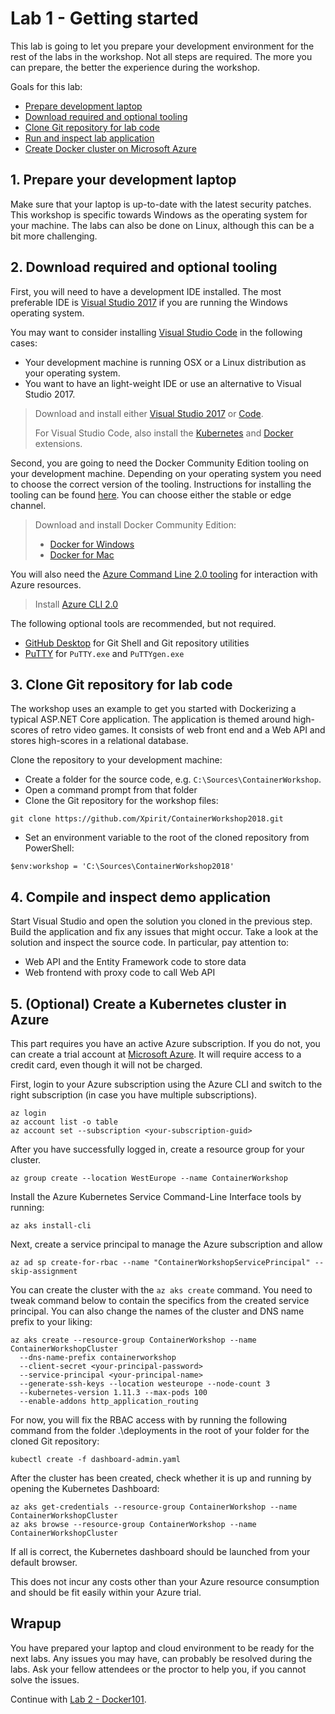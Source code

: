 # Lab 1 - Getting started

This lab is going to let you prepare your development environment for the rest of the labs in the workshop. Not all steps are required. The more you can prepare, the better the experience during the workshop.

Goals for this lab: 
- [Prepare development laptop](#1)
- [Download required and optional tooling](#2)
- [Clone Git repository for lab code](#3)
- [Run and inspect lab application](#4)
- [Create Docker cluster on Microsoft Azure](#5)
 
## <a name="1"></a>1. Prepare your development laptop
Make sure that your laptop is up-to-date with the latest security patches. This workshop is specific towards Windows as the operating system for your machine. The labs can also be done on Linux, although this can be a bit more challenging.

## <a name="2"></a>2. Download required and optional tooling
First, you will need to have a development IDE installed. The most preferable IDE is [Visual Studio 2017](https://www.visualstudio.com/vs/) if you are running the Windows operating system.

You may want to consider installing [Visual Studio Code](https://code.visualstudio.com/) in the following cases:
- Your development machine is running OSX or a Linux distribution as your operating system.
- You want to have an light-weight IDE or use an alternative to Visual Studio 2017.

> Download and install either [Visual Studio 2017](https://www.visualstudio.com/downloads/) or [Code](https://www.visualstudio.com/downloads/).
>
> For Visual Studio Code, also install the [Kubernetes](https://marketplace.visualstudio.com/items?itemName=ms-kubernetes-tools.vscode-kubernetes-tools) and [Docker](https://marketplace.visualstudio.com/items?itemName=PeterJausovec.vscode-docker) extensions.

Second, you are going to need the Docker Community Edition tooling on your development machine. Depending on your operating system you need to choose the correct version of the tooling. Instructions for installing the tooling can be found [here](https://docs.docker.com/install/). You can choose either the stable or edge channel.

> Download and install Docker Community Edition:
> - [Docker for Windows](https://docs.docker.com/docker-for-windows/install/)
> - [Docker for Mac](https://docs.docker.com/docker-for-mac/install/)

You will also need the [Azure Command Line 2.0 tooling](https://docs.microsoft.com/en-us/cli/azure/install-azure-cli?view=azure-cli-latest) for interaction with Azure resources. 
> Install [Azure CLI 2.0](https://docs.microsoft.com/en-us/cli/azure/install-azure-cli-windows?view=azure-cli-latest)

The following optional tools are recommended, but not required.

- [GitHub Desktop](https://desktop.github.com/) for Git Shell and Git repository utilities
- [PuTTY](http://www.putty.org/) for `PuTTY.exe` and `PuTTYgen.exe`

## <a name="3"></a>3. Clone Git repository for lab code
The workshop uses an example to get you started with Dockerizing a typical ASP.NET Core application. 
The application is themed around high-scores of retro video games. It consists of web front end and a Web API and stores high-scores in a relational database.

Clone the repository to your development machine:
- Create a folder for the source code, e.g. `C:\Sources\ContainerWorkshop`.
- Open a command prompt from that folder
- Clone the Git repository for the workshop files:

```
git clone https://github.com/Xpirit/ContainerWorkshop2018.git
```
- Set an environment variable to the root of the cloned repository from PowerShell:
```
$env:workshop = 'C:\Sources\ContainerWorkshop2018'
```

## <a name="4"></a>4. Compile and inspect demo application
Start Visual Studio and open the solution you cloned in the previous step. 
Build the application and fix any issues that might occur. 
Take a look at the solution and inspect the source code. In particular, pay attention to:
- Web API and the Entity Framework code to store data
- Web frontend with proxy code to call Web API

## <a name="5"></a>5. (Optional) Create a Kubernetes cluster in Azure

This part requires you have an active Azure subscription. If you do not, you can create a trial account at [Microsoft Azure](https://azure.microsoft.com/en-us/free/). It will require access to a credit card, even though it will not be charged.

First, login to your Azure subscription using the Azure CLI and switch to the right subscription (in case you have multiple subscriptions). 

```
az login
az account list -o table
az account set --subscription <your-subscription-guid>
```

After you have successfully logged in, create a resource group for your cluster.

```
az group create --location WestEurope --name ContainerWorkshop
```

Install the Azure Kubernetes Service Command-Line Interface tools by running:
```
az aks install-cli
```
Next, create a service principal to manage the Azure subscription and allow 

```
az ad sp create-for-rbac --name "ContainerWorkshopServicePrincipal" --skip-assignment
```

You can create the cluster with the `az aks create` command. You need to tweak command below to contain the specifics from the created service principal. You can also change the names of the cluster and DNS name prefix to your liking:
```
az aks create --resource-group ContainerWorkshop --name ContainerWorkshopCluster 
  --dns-name-prefix containerworkshop 
  --client-secret <your-principal-password> 
  --service-principal <your-principal-name> 
  --generate-ssh-keys --location westeurope --node-count 3 
  --kubernetes-version 1.11.3 --max-pods 100 
  --enable-addons http_application_routing
```

For now, you will fix the RBAC access with by running the following command from the folder .\deployments in the root of your folder for the cloned Git repository:
```
kubectl create -f dashboard-admin.yaml
```

After the cluster has been created, check whether it is up and running by opening the Kubernetes Dashboard:
```
az aks get-credentials --resource-group ContainerWorkshop --name ContainerWorkshopCluster
az aks browse --resource-group ContainerWorkshop --name ContainerWorkshopCluster
```

If all is correct, the Kubernetes dashboard should be launched from your default browser.

This does not incur any costs other than your Azure resource consumption and should be fit easily within your Azure trial.

## Wrapup
You have prepared your laptop and cloud environment to be ready for the next labs. Any issues you may have, can probably be resolved during the labs. Ask your fellow attendees or the proctor to help you, if you cannot solve the issues.

Continue with [Lab 2 - Docker101](Lab2-Docker101.md).